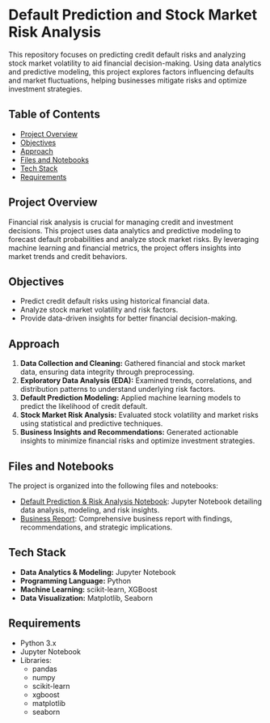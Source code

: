 # Default Prediction and Stock Market Risk Analysis

This repository focuses on predicting credit default risks and analyzing stock market volatility to aid financial decision-making. Using data analytics and predictive modeling, this project explores factors influencing defaults and market fluctuations, helping businesses mitigate risks and optimize investment strategies.

## Table of Contents
- [Project Overview](#project-overview)
- [Objectives](#objectives)
- [Approach](#approach)
- [Files and Notebooks](#files-and-notebooks)
- [Tech Stack](#tech-stack)
- [Requirements](#requirements)


## Project Overview
Financial risk analysis is crucial for managing credit and investment decisions. This project uses data analytics and predictive modeling to forecast default probabilities and analyze stock market risks. By leveraging machine learning and financial metrics, the project offers insights into market trends and credit behaviors.

## Objectives
- Predict credit default risks using historical financial data.
- Analyze stock market volatility and risk factors.
- Provide data-driven insights for better financial decision-making.

## Approach
1. **Data Collection and Cleaning:** Gathered financial and stock market data, ensuring data integrity through preprocessing.
2. **Exploratory Data Analysis (EDA):** Examined trends, correlations, and distribution patterns to understand underlying risk factors.
3. **Default Prediction Modeling:** Applied machine learning models to predict the likelihood of credit default.
4. **Stock Market Risk Analysis:** Evaluated stock volatility and market risks using statistical and predictive techniques.
5. **Business Insights and Recommendations:** Generated actionable insights to minimize financial risks and optimize investment strategies.

## Files and Notebooks
The project is organized into the following files and notebooks:
- [Default Prediction & Risk Analysis Notebook](https://github.com/thanusri1601/Default-Prediction-and-Stock-Market-Risk-Analysis/blob/main/Thanusri_FRA.ipynb): Jupyter Notebook detailing data analysis, modeling, and risk insights.
- [Business Report](https://github.com/thanusri1601/Default-Prediction-and-Stock-Market-Risk-Analysis/blob/main/Business%20report.pdf): Comprehensive business report with findings, recommendations, and strategic implications.

## Tech Stack
- **Data Analytics & Modeling:** Jupyter Notebook
- **Programming Language:** Python
- **Machine Learning:** scikit-learn, XGBoost
- **Data Visualization:** Matplotlib, Seaborn

## Requirements
- Python 3.x
- Jupyter Notebook
- Libraries:
  - pandas
  - numpy
  - scikit-learn
  - xgboost
  - matplotlib
  - seaborn


